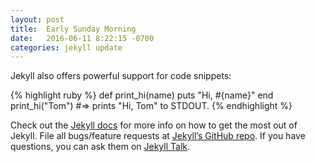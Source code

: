 ```yaml
---
layout: post
title:  Early Sunday Morning
date:   2016-06-11 8:22:15 -0700
categories: jekyll update
---
```


Jekyll also offers powerful support for code snippets:

{% highlight ruby %}
def print_hi(name)
puts "Hi, #{name}"
end
print_hi("Tom")
#=> prints "Hi, Tom" to STDOUT.
{% endhighlight %}

Check out the [Jekyll docs][jekyll-docs] for more info on how to get the most out of Jekyll. File all bugs/feature requests at [Jekyll’s GitHub repo][jekyll-gh]. If you have questions, you can ask them on [Jekyll Talk][jekyll-talk].

[jekyll-docs]: http://jekyllrb.com/docs/home
[jekyll-gh]:   https://github.com/jekyll/jekyll
[jekyll-talk]: https://talk.jekyllrb.com/
